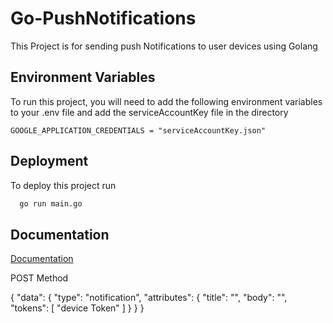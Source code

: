 
# Go-PushNotifications

This Project is for sending push Notifications to user devices using Golang


## Environment Variables

To run this project, you will need to add the following environment variables to your .env file and add the serviceAccountKey file in the directory 


`GOOGLE_APPLICATION_CREDENTIALS = "serviceAccountKey.json"`


## Deployment

To deploy this project run

```bash
  go run main.go
```


## Documentation

[Documentation](https://linktodocumentation)

POST Method

{
    "data": {
        "type": "notification",
        "attributes": {
            "title": "",
            "body": "",
            "tokens": [
                "device Token"
            ]
        }
    }
}